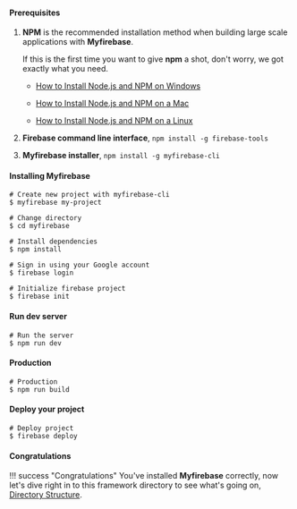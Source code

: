 #### Prerequisites

1. **NPM** is the recommended installation method when building large scale applications with **Myfirebase**.

   If this is the first time you want to give **npm** a shot, don't worry, we got exactly what you need.

   - [How to Install Node.js and NPM on Windows](http://blog.teamtreehouse.com/install-node-js-npm-windows)

   - [How to Install Node.js and NPM on a Mac](http://blog.teamtreehouse.com/install-node-js-npm-mac)

   - [How to Install Node.js and NPM on a Linux](http://blog.teamtreehouse.com/install-node-js-npm-linux)

2. **Firebase command line interface**, `npm install -g firebase-tools`

3. **Myfirebase installer**, `npm install -g myfirebase-cli`

#### Installing Myfirebase

```shell
# Create new project with myfirebase-cli
$ myfirebase my-project

# Change directory
$ cd myfirebase

# Install dependencies
$ npm install

# Sign in using your Google account
$ firebase login

# Initialize firebase project
$ firebase init
```

#### Run dev server

```shell
# Run the server
$ npm run dev
```

#### Production


```shell
# Production
$ npm run build
```

#### Deploy your project

```shell
# Deploy project
$ firebase deploy
```

#### Congratulations

!!! success "Congratulations"
    You've installed **Myfirebase** correctly, now let's dive right in to this framework directory to see what's going on, [Directory Structure](directory-structure.md).